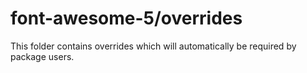 # font-awesome-5/overrides

This folder contains overrides which will automatically be required by package users.
